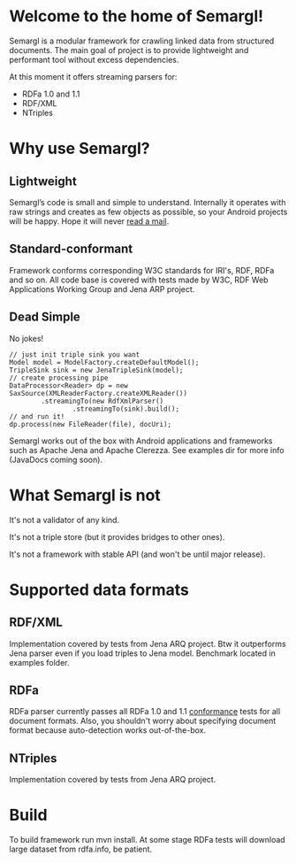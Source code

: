 Welcome to the home of Semargl!
===============================

Semargl is a modular framework for crawling linked data from structured documents.
The main goal of project is to provide lightweight and performant tool without excess dependencies.

At this moment it offers streaming parsers for:
* RDFa 1.0 and 1.1
* RDF/XML
* NTriples

Why use Semargl?
================

Lightweight
-----------

Semargl’s code is small and simple to understand. Internally it operates with raw strings and creates
as few objects as possible, so your Android projects will be happy.
Hope it will never [read a mail](http://en.wikipedia.org/wiki/Zawinski's_law_of_software_envelopment).

Standard-conformant
-------------------

Framework conforms corresponding W3C standards for IRI's, RDF, RDFa and so on. All code base is covered
with tests made by W3C, RDF Web Applications Working Group and Jena ARP project.

Dead Simple
-----------

No jokes!

    // just init triple sink you want
    Model model = ModelFactory.createDefaultModel();
    TripleSink sink = new JenaTripleSink(model);
    // create processing pipe
    DataProcessor<Reader> dp = new SaxSource(XMLReaderFactory.createXMLReader())
            .streamingTo(new RdfXmlParser()
                    .streamingTo(sink).build();
    // and run it!
    dp.process(new FileReader(file), docUri);

Semargl works out of the box with Android applications and frameworks such as Apache Jena and Apache Clerezza.
See examples dir for more info (JavaDocs coming soon).

What Semargl is not
===================

It's not a validator of any kind.

It's not a triple store (but it provides bridges to other ones).

It's not a framework with stable API (and won't be until major release).

Supported data formats
======================

RDF/XML
-------

Implementation covered by tests from Jena ARQ project. Btw it outperforms Jena parser even if you load triples
to Jena model. Benchmark located in examples folder.

RDFa
----

RDFa parser currently passes all RDFa 1.0 and 1.1 [conformance](http://rdfa.info/test-suite/) tests for
all document formats. Also, you shouldn't worry about specifying document format because auto-detection works
out-of-the-box.

NTriples
--------

Implementation covered by tests from Jena ARQ project.

Build
=====

To build framework run mvn install. At some stage RDFa tests will download large dataset from rdfa.info, be patient.
